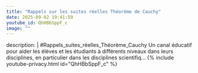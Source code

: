 ```yaml
---
title: "Rappels sur les suites réelles Théorème de Cauchy"
date: 2025-09-02 19:41:59 
youtube_id: QhHBbSppF_c
image: ""
---
```

description: |
  #Rappels_suites_réelles_Théorème_Cauchy
  Un canal éducatif pour aider les élèves et les étudiants à différents niveaux dans leurs disciplines, en particulier dans les disciplines scientifiq...
{% include youtube-privacy.html id="QhHBbSppF_c" %}
